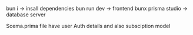 bun i -> insall dependencies
bun run dev -> frontend
bunx prisma studio -> database server

Scema.prima file have user Auth details and also subsciption model